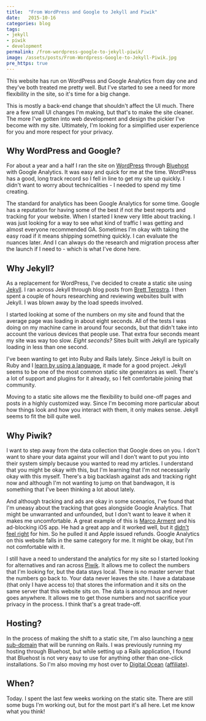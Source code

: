 ```yaml
---
title:  "From WordPress and Google to Jekyll and Piwik"
date:   2015-10-16
categories: blog
tags:
- jekyll
- piwik
- development
permalink: /from-wordpress-google-to-jekyll-piwik/
image: /assets/posts/From-Wordpress-Google-to-Jekyll-Piwik.jpg
pre_https: true
---
```


This website has run on WordPress and Google Analytics from day one and they've both treated me pretty well. But I've started to see a need for more flexibility in the site, so it's time for a big change.

<!--more-->

This is mostly a back-end change that shouldn't affect the UI much. There are a few small UI changes I'm making, but that's to make the site cleaner. The more I've gotten into web development and design the pickier I've become with my site. Ultimately, I'm looking for a simplified user experience for you and more respect for your privacy.

## Why WordPress and Google?

For about a year and a half I ran the site on [WordPress][WordPress] through [Bluehost][Bluehost] with Google Analytics.  It was easy and quick for me at the time. WordPress has a good, long track record so I fell in line to get my site up quickly. I didn't want to worry about technicalities - I needed to spend my time creating.

The standard for analytics has been Google Analytics for some time. Google has a reputation for having some of the best if not *the* best reports and tracking for your website. When I started I knew very little about tracking. I was just looking for a way to see what kind of traffic I was getting and almost everyone recommended GA. Sometimes I'm okay with taking the easy road if it means shipping something quickly. I can evaluate the nuances later. And I can always do the research and migration process after the launch if I need to - which is what I've done here.

## Why Jekyll?

As a replacement for WordPress, I've decided to create a static site using [Jekyll][Jekyll]. I ran across Jekyll through blog posts from [Brett Terpstra][BrettTerpstra]. I then spent a couple of hours researching and reviewing websites built with Jekyll. I was blown away by the load speeds involved.

I started looking at some of the numbers on my site and found that the average page was loading in about eight seconds. All of the tests I was doing on my machine came in around four seconds, but that didn't take into account the various devices that people use. That extra four seconds meant my site was way too slow. *Eight seconds?* Sites built with Jekyll are typically loading in less than one second.

I've been wanting to get into Ruby and Rails lately. Since Jekyll is built on Ruby and I [learn by using a language][LearnComputerLanguage], it made for a good project. Jekyll seems to be one of the most common static site generators as well. There's a lot of support and plugins for it already, so I felt comfortable joining that community.

Moving to a static site allows me the flexibility to build one-off pages and posts in a highly customized way. Since I'm becoming more particular about how things look and how you interact with them, it only makes sense. Jekyll seems to fit the bill quite well.

## Why Piwik?

I want to step away from the data collection that Google does on you. I don't want to share your data against your will and I don't want to put you into their system simply because you wanted to read my articles. I understand that you might be okay with this, but I'm learning that I'm not necessarily okay with this myself. There's a big backlash against ads and tracking right now and although I'm not wanting to jump on that bandwagon, it is something that I've been thinking a lot about lately.

And although tracking and ads are okay in some scenarios, I've found that I'm uneasy about the tracking that goes alongside Google Analytics. That might be unwarranted and unfounded, but I don't want to leave it when it makes me uncomfortable. A great example of this is [Marco Arment][MarcoArment] and his ad-blocking iOS app. He had a great app and it worked well, but it [didn't feel right][MarcoDidntFeelRight] for him. So he pulled it and Apple issued refunds. Google Analytics on this website falls in the same category for me. It might be okay, but I'm not comfortable with it.

I still have a need to understand the analytics for my site so I started looking for alternatives and ran across [Piwik][Piwik]. It allows me to collect the numbers that I'm looking for, but the data stays local. There is no master server that the numbers go back to. Your data never leaves the site. I have a database (that only I have access to) that stores the information and it sits on the same server that this website sits on. The data is anonymous and never goes anywhere. It allows me to get those numbers and not sacrifice your privacy in the process. I think that's a great trade-off.

## Hosting?

In the process of making the shift to a static site, I'm also launching a [new sub-domain][Tools] that will be running on Rails. I was previously running my hosting through Bluehost, but while setting up a Rails application, I found that Bluehost is not very easy to use for anything other than one-click installations. So I'm also moving my host over to [Digital Ocean][DigitalOcean] ([affiliate][DigitalOceanAffiliate]).

## When?

Today. I spent the last few weeks working on the static site. There are still some bugs I'm working out, but for the most part it's all here. Let me know what you think!

[Jekyll]: http://jekyllrb.com/
[Piwik]: http://piwik.org/
[MarcoDidntFeelRight]: http://www.marco.org/2015/09/18/just-doesnt-feel-good
[Tools]: http://tools.joebuhlig.com/
[Bluehost]: http://www.bluehost.com/
[WordPress]: https://wordpress.org/
[BrettTerpstra]: http://brettterpstra.com/
[MarcoArment]: http://www.marco.org/
[DigitalOceanAffiliate]: https://www.digitalocean.com/?refcode=b0f9f06b6067
[LearnComputerLanguage]: http://joebuhlig.com/7/
[DigitalOcean]: https://www.digitalocean.com/